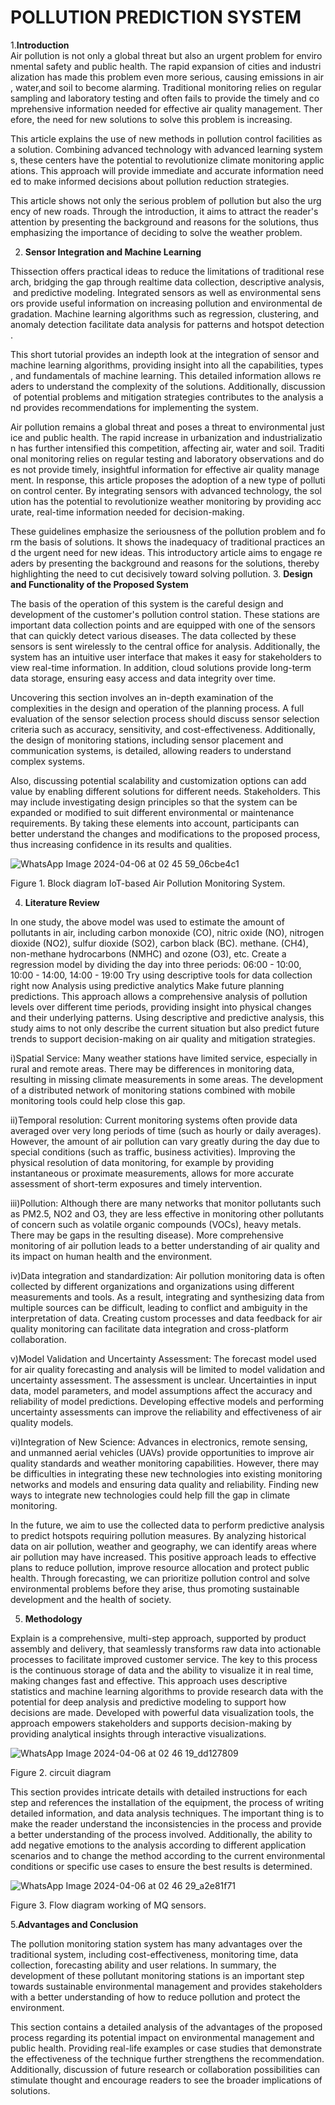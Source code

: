 # POLLUTION PREDICTION SYSTEM
1.**Introduction**
  Air pollution is not only a global threat but also an urgent problem for environmental safety and public health. The rapid expansion of cities and industrialization has made this problem even more serious, causing emissions in air, water,and soil to become alarming. Traditional monitoring relies on regular sampling and laboratory testing and often fails to provide the timely and comprehensive information needed for effective air quality management. Therefore, the need for new solutions to solve this problem is increasing.

This article explains the use of new methods in pollution control facilities as a solution. Combining advanced technology with advanced learning systems, these centers have the potential to revolutionize climate monitoring applications. This approach will provide immediate and accurate information needed to make informed decisions about pollution reduction strategies.

This article shows not only the serious problem of pollution but also the urgency of new roads. Through the introduction, it aims to attract the reader's attention by presenting the background and reasons for the solutions, thus emphasizing the importance of deciding to solve the weather problem.

2. **Sensor Integration and Machine Learning**  

Thissection offers practical ideas to reduce the limitations of traditional research, bridging the gap through realtime data collection, descriptive analysis, and predictive modeling. Integrated sensors as well as environmental sensors provide useful information on increasing pollution and environmental degradation. Machine learning algorithms such as regression, clustering, and anomaly detection facilitate data analysis for patterns and hotspot detection.

This short tutorial provides an indepth look at the integration of sensor and machine learning algorithms, providing insight into all the capabilities, types, and fundamentals of machine learning. This detailed information allows readers to understand the complexity of the solutions. Additionally, discussion of potential problems and mitigation strategies contributes to the analysis and provides recommendations for implementing the system.

Air pollution remains a global threat and poses a threat to environmental justice and public health. The rapid increase in urbanization and industrialization has further intensified this competition, affecting air, water and soil. Traditional monitoring relies on regular testing and laboratory observations and does not provide timely, insightful information for effective air quality management. In response, this article proposes the adoption of a new type of pollution control center. By integrating sensors with advanced technology, the solution has the potential to revolutionize weather monitoring by providing accurate, real-time information needed for decision-making.

These guidelines emphasize the seriousness of the pollution problem and form the basis of solutions. It shows the inadequacy of traditional practices and the urgent need for new ideas. This introductory article aims to engage readers by presenting the background and reasons for the solutions, thereby highlighting the need to cut decisively toward solving pollution.
  3. **Design and Functionality of the Proposed System**  

The basis of the operation of this system is the careful design and development of the customer's pollution control station. These stations are important data collection points and are equipped with one of the sensors that can quickly detect various diseases. The data collected by these sensors is sent wirelessly to the central office for analysis. Additionally, the system has an intuitive user interface that makes it easy for stakeholders to view real-time information. In addition, cloud solutions provide long-term data storage, ensuring easy access and data integrity over time.

Uncovering this section involves an in-depth examination of the complexities in the design and operation of the planning process. A full evaluation of the sensor selection process should discuss sensor selection criteria such as accuracy, sensitivity, and cost-effectiveness. Additionally, the design of monitoring stations, including sensor placement and communication systems, is detailed, allowing readers to understand complex systems.

Also, discussing potential scalability and customization options can add value by enabling different solutions for different needs. Stakeholders. This may include investigating design principles so that the system can be expanded or modified to suit different environmental or maintenance requirements. By taking these elements into account, participants can better understand the changes and modifications to the proposed process, thus increasing confidence in its results and qualities. 


![WhatsApp Image 2024-04-06 at 02 45 59_06cbe4c1](https://github.com/yashhh009/Hackbyte-2.0-project/assets/111535994/a5ec9470-397d-4fc8-968a-f78f6a401523)


Figure 1. Block diagram IoT-based Air Pollution Monitoring
System.

4. **Literature Review**

In one study, the above model was used to estimate the amount of pollutants in air, including carbon monoxide (CO), nitric oxide (NO), nitrogen dioxide (NO2), sulfur dioxide (SO2), carbon black (BC). methane. (CH4), non-methane hydrocarbons (NMHC) and ozone (O3), etc.
Create a regression model by dividing the day into three periods: 06:00 - 10:00, 10:00 - 14:00, 14:00 - 19:00 Try using descriptive tools for data collection right now Analysis using predictive analytics Make future planning predictions.
This approach allows a comprehensive analysis of pollution levels over different time periods, providing insight into physical changes and their underlying patterns. Using descriptive and predictive analysis, this study aims to not only describe the current situation but also predict future trends to support decision-making on air quality and mitigation strategies.

i)Spatial Service:  Many weather stations have limited service, especially in rural and remote areas. There may be differences in monitoring data, resulting in missing climate measurements in some areas. The development of a distributed network of monitoring stations combined with mobile monitoring tools could help close this gap.

ii)Temporal resolution:  Current monitoring systems often provide data averaged over very long periods of time (such as hourly or daily averages). However, the amount of air pollution can vary greatly during the day due to special conditions (such as traffic, business activities). Improving the physical resolution of data monitoring, for example by providing instantaneous or proximate measurements, allows for more accurate assessment of short-term exposures and timely intervention.

iii)Pollution:  Although there are many networks that monitor pollutants such as PM2.5, NO2 and O3, they are less effective in monitoring other pollutants of concern such as volatile organic compounds (VOCs), heavy metals. There may be gaps in the resulting disease). More comprehensive monitoring of air pollution leads to a better understanding of air quality and its impact on human health and the environment.

iv)Data integration and standardization:  Air pollution monitoring data is often collected by different organizations and organizations using different measurements and tools. As a result, integrating and synthesizing data from multiple sources can be difficult, leading to conflict and ambiguity in the interpretation of data. Creating custom processes and data feedback for air quality monitoring can facilitate data integration and cross-platform collaboration.

v)Model Validation and Uncertainty Assessment:  The forecast model used for air quality forecasting and analysis will be limited to model validation and uncertainty assessment. The assessment is unclear. Uncertainties in input data, model parameters, and model assumptions affect the accuracy and reliability of model predictions. Developing effective models and performing uncertainty assessments can improve the reliability and effectiveness of air quality models.

vi)Integration of New Science:  Advances in electronics, remote sensing, and unmanned aerial vehicles (UAVs) provide opportunities to improve air quality standards and weather monitoring capabilities. However, there may be difficulties in integrating these new technologies into existing monitoring networks and models and ensuring data quality and reliability. Finding new ways to integrate new technologies could help fill the gap in climate monitoring.

In the future, we aim to use the collected data to perform predictive analysis to predict hotspots requiring pollution measures. By analyzing historical data on air pollution, weather and geography, we can identify areas where air pollution may have increased. This positive approach leads to effective plans to reduce pollution, improve resource allocation and protect public health. Through forecasting, we can prioritize pollution control and solve environmental problems before they arise, thus promoting sustainable development and the health of society.

5. **Methodology**  

Explain is a comprehensive, multi-step approach, supported by product assembly and delivery, that seamlessly transforms raw data into actionable processes to facilitate improved customer service. The key to this process is the continuous storage of data and the ability to visualize it in real time, making changes fast and effective. This approach uses descriptive statistics and machine learning algorithms to provide research data with the potential for deep analysis and predictive modeling to support how decisions are made. Developed with powerful data visualization tools, the approach empowers stakeholders and supports decision-making by providing analytical insights through interactive visualizations.

![WhatsApp Image 2024-04-06 at 02 46 19_dd127809](https://github.com/yashhh009/Hackbyte-2.0-project/assets/111535994/380bdcbd-80a3-46c3-9704-0ef2eb89ec59)

Figure 2. circuit diagram

This section provides intricate details with detailed instructions for each step and references the installation of the equipment, the process of writing detailed information, and data analysis techniques. The important thing is to make the reader understand the inconsistencies in the process and provide a better understanding of the process involved. Additionally, the ability to add negative emotions to the analysis according to different application scenarios and to change the method according to the current environmental conditions or specific use cases to ensure the best results is determined. 

![WhatsApp Image 2024-04-06 at 02 46 29_a2e81f71](https://github.com/yashhh009/Hackbyte-2.0-project/assets/111535994/5f897e06-1928-499c-9ff7-74dac8d3b871)

Figure 3. Flow diagram working of MQ sensors.

 5.**Advantages and Conclusion**  

The pollution monitoring station system has many advantages over the traditional system, including cost-effectiveness, monitoring time, data collection, forecasting ability and user relations. In summary, the development of these pollutant monitoring stations is an important step towards sustainable environmental management and provides stakeholders with a better understanding of how to reduce pollution and protect the environment.

This section contains a detailed analysis of the advantages of the proposed process regarding its potential impact on environmental management and public health. Providing real-life examples or case studies that demonstrate the effectiveness of the technique further strengthens the recommendation. Additionally, discussion of future research or collaboration possibilities can stimulate thought and encourage readers to see the broader implications of solutions.
